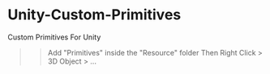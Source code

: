 # Unity-Custom-Primitives
Custom Primitives For Unity

>> Add "Primitives" inside the "Resource" folder
>> Then Right Click > 3D Object > ...
